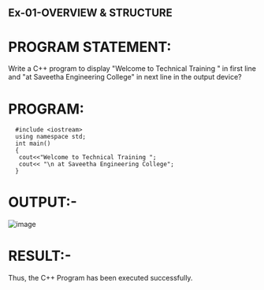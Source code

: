 
## Ex-01-OVERVIEW & STRUCTURE 


# PROGRAM STATEMENT: 
 Write a C++ program to display "Welcome to Technical Training " in first line and "at Saveetha 
Engineering College" in next line in the output device? 
# PROGRAM: 
```
  #include <iostream> 
  using namespace std; 
  int main() 
  { 
   cout<<"Welcome to Technical Training "; 
   cout<< "\n at Saveetha Engineering College"; 
  }
  ```
# OUTPUT:-
![image](https://github.com/ManiKandan228/19CS401/assets/119160414/e7fea01a-1744-4dcb-8d58-238e4adb1c21)

# RESULT:-
   Thus, the C++ Program has been executed successfully.
